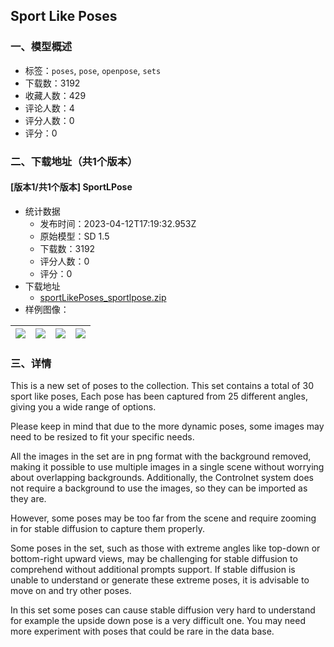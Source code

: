 ## Sport Like Poses
### 一、模型概述

- 标签：`poses`, `pose`, `openpose`, `sets`
- 下载数：3192
- 收藏人数：429
- 评论人数：4
- 评分人数：0
- 评分：0

### 二、下载地址（共1个版本）

#### [版本1/共1个版本] SportLPose

- 统计数据
  - 发布时间：2023-04-12T17:19:32.953Z
  - 原始模型：SD 1.5
  - 下载数：3192
  - 评分人数：0
  - 评分：0
- 下载地址
  - [sportLikePoses_sportlpose.zip](https://civitai.com/api/download/models/43894)
- 样例图像：

| <img src="https://image.civitai.com/xG1nkqKTMzGDvpLrqFT7WA/3aa0091f-079a-4715-448d-6228f782bd00/width=450/479134.jpeg" /> | <img src="https://image.civitai.com/xG1nkqKTMzGDvpLrqFT7WA/d0579053-188d-478a-d536-9354acedde00/width=450/479137.jpeg" /> | <img src="https://image.civitai.com/xG1nkqKTMzGDvpLrqFT7WA/788ce623-7978-4040-4682-6f18717cd700/width=450/479139.jpeg" /> | <img src="https://image.civitai.com/xG1nkqKTMzGDvpLrqFT7WA/19890baa-99e2-47ed-6e3f-ef7e43427900/width=450/479133.jpeg" /> |
| ---- | ---- | ---- | ---- |


### 三、详情
<p>This is a new set of poses to the collection. This set contains a total of 30 sport like poses, Each pose has been captured from 25 different angles, giving you a wide range of options.</p><p>Please keep in mind that due to the more dynamic poses, some images may need to be resized to fit your specific needs.</p><p></p><p>All the images in the set are in png format with the background removed, making it possible to use multiple images in a single scene without worrying about overlapping backgrounds. Additionally, the Controlnet system does not require a background to use the images, so they can be imported as they are.</p><p></p><p>However, some poses may be too far from the scene and require zooming in for stable diffusion to capture them properly.</p><p>Some poses in the set, such as those with extreme angles like top-down or bottom-right upward views, may be challenging for stable diffusion to comprehend without additional prompts support. If stable diffusion is unable to understand or generate these extreme poses, it is advisable to move on and try other poses.</p><p></p><p>In this set some poses can cause stable diffusion very hard to understand for example the upside down pose is a very difficult one. You may need more experiment with poses that could be rare in the data base. </p>